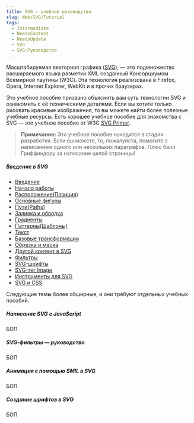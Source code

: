 ```yaml
---
title: SVG — учебное руководство
slug: Web/SVG/Tutorial
tags:
  - Intermediate
  - NeedsContent
  - NeedsUpdate
  - SVG
  - SVG:Руководство
---
```


Масштабируемая векторная графика ([SVG](/en-US/Web/SVG)), — это подмножество расширяемого языка разметки XML созданный Консорциумом Всемирной паутины (W3C). Эта технология реализована в Firefox, Opera, Internet Explorer, WebKit и в прочих браузерах.

Это учебное пособие призвано объяснить вам суть технологии SVG и ознакомить с её техническими деталями. Если вы хотите только рисовать красивые изображения, то вы можете найти более полезные учебные ресурсы. Есть хорошее учебное пособие для знакомства с SVG — это учебное пособие от W3C [SVG Primer](http://www.w3.org/Graphics/SVG/IG/resources/svgprimer.html).

> **Примечание:** Это учебное пособие находится в стадии разработки. Если вы можете, то, пожалуйста, помогите с написанием одного или нескольких параграфов. Плюс балл Гриффиндору за написание целой страницы!

##### Введение в SVG

- [Введение](/ru/docs/Web/SVG/Tutorial/Введение)
- [Начало работы](/ru/docs/Web/SVG/Tutorial/Getting_Started)
- [Расположение(Позиция)](/ru/docs/Web/SVG/Tutorial/Позиции)
- [Основные фигуры](/ru/docs/Web/SVG/Tutorial/Основные_Фигуры)
- [Пути(Paths)](/ru/docs/Web/SVG/Tutorial/Paths)
- [Заливка и обводка](/ru/docs/Web/SVG/Tutorial/Fills_and_Strokes)
- [Градиенты](/ru/docs/Web/SVG/Tutorial/Gradients)
- [Паттерны(Шаблоны)](/ru/docs/Web/SVG/Tutorial/Patterns)
- [Текст](/ru/docs/Web/SVG/Tutorial/Texts)
- [Базовые трансформации](/ru/docs/Web/SVG/Tutorial/Базовые_Преобразования)
- [Обрезка и маска](/ru/docs/Web/SVG/Tutorial/Clipping_and_masking)
- [Другой контент в SVG](/ru/docs/Web/SVG/Tutorial/Other_content_in_SVG)
- [Фильтры](/ru/Web/SVG/Tutorial/Filter_effects)
- [SVG-шрифты](/ru/Web/SVG/Tutorial/SVG_fonts)
- [SVG-тег Image](/ru/docs/Web/SVG/Tutorial/SVG_Image_Tag)
- [Инструменты для SVG](/ru/docs/Web/SVG/Tutorial/Tools_for_SVG)
- [SVG и CSS](/ru/docs/Web/Guide/CSS/Getting_started/SVG_%D0%B8_CSS)

Следующие темы более обширные, и они требуют отдельных учебных пособий.

##### Написание SVG с JavaScript

БОП

##### SVG-фильтры — руководство

БОП

##### Анимация с помощью SMIL в SVG

БОП

##### Создание шрифтов в SVG

БОП
